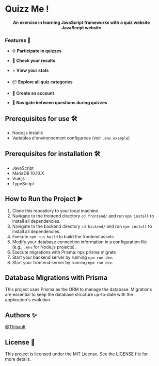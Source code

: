 # Quizz Me ! #

<p align="center">
   <strong>An exercise in learning JavaScript frameworks with a quiz website</strong><br />
   <strong>JavaScript website</strong>
</p>

### Features 🚀

- 🌐 **Participate in quizzes**
  
- 🔄 **Check your results**
  
- ⭐ **View your stats**

- 📦 **Explore all quiz categories**
  
- 📝 **Create an account**
  
- 🍒 **Navigate between questions during quizzes**

## Prerequisites for use 🛠️

- Node.js installé
- Variables d'environnement configurées (voir `.env.example`)

## Prerequisites for installation 🛠️

- JavaScript
- MariaDB 10.10.X
- Vue.js
- TypeScript

## How to Run the Project ▶️

1. Clone this repository to your local machine.
2. Navigate to the frontend directory `cd frontend/` and run `npm install` to install all dependencies.
3. Navigate to the backend directory `cd backend/` and run `npm install` to install all dependencies.
4. Execute `npm run build` to build the frontend assets.
5. Modify your database connection information in a configuration file (e.g., `.env` for Node.js projects).
6. Execute migrations with Prisma: npx prisma migrate
7. Start your backend server by running `npm run dev`.
8. Start your frontend server by running `npm run dev`.

## Database Migrations with Prisma

This project uses Prisma as the ORM to manage the database.
Migrations are essential to keep the database structure up-to-date with the application's evolution.

## Authors ✨

[@Thibault](https://github.com/tibaaault)

## License 📄

This project is licensed under the MIT License. See the [LICENSE](LICENSE) file for more details.
